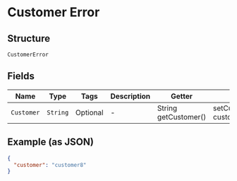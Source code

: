 
# Customer Error

## Structure

`CustomerError`

## Fields

| Name | Type | Tags | Description | Getter | Setter |
|  --- | --- | --- | --- | --- | --- |
| `Customer` | `String` | Optional | - | String getCustomer() | setCustomer(String customer) |

## Example (as JSON)

```json
{
  "customer": "customer8"
}
```

